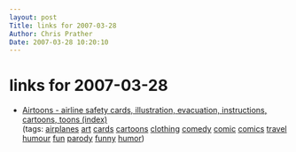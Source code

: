 ```yaml
---
layout: post
Title: links for 2007-03-28  
Author: Chris Prather
Date: 2007-03-28 10:20:10
---
```


# links for 2007-03-28
<ul class="delicious">
	<li>
		<div class="delicious-link"><a href="http://www.airtoons.com/">Airtoons - airline safety cards, illustration, evacuation, instructions, cartoons, toons (index)</a></div>
		<div class="delicious-tags">(tags: <a href="http://del.icio.us/perigrin/airplanes">airplanes</a> <a href="http://del.icio.us/perigrin/art">art</a> <a href="http://del.icio.us/perigrin/cards">cards</a> <a href="http://del.icio.us/perigrin/cartoons">cartoons</a> <a href="http://del.icio.us/perigrin/clothing">clothing</a> <a href="http://del.icio.us/perigrin/comedy">comedy</a> <a href="http://del.icio.us/perigrin/comic">comic</a> <a href="http://del.icio.us/perigrin/comics">comics</a> <a href="http://del.icio.us/perigrin/travel">travel</a> <a href="http://del.icio.us/perigrin/humour">humour</a> <a href="http://del.icio.us/perigrin/fun">fun</a> <a href="http://del.icio.us/perigrin/parody">parody</a> <a href="http://del.icio.us/perigrin/funny">funny</a> <a href="http://del.icio.us/perigrin/humor">humor</a>)</div>
	</li>
</ul>

